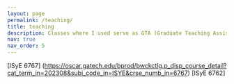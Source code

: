 ```yaml
---
layout: page
permalink: /teaching/
title: teaching
description: Classes where I used serve as GTA (Graduate Teaching Assistant)
nav: true
nav_order: 5
---
```

[ISyE 6767] (https://oscar.gatech.edu/bprod/bwckctlg.p_disp_course_detail?cat_term_in=202308&subj_code_in=ISYE&crse_numb_in=6767)
[ISyE 6762] 
